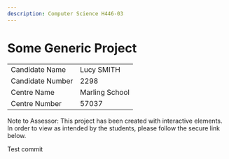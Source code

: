 ```yaml
---
description: Computer Science H446-03
---
```


# Some Generic Project

|                  |                |
| ---------------- | -------------- |
| Candidate Name   | Lucy SMITH     |
| Candidate Number | 2298           |
| Centre Name      | Marling School |
| Centre Number    | 57037          |

Note to Assessor: This project has been created with interactive elements. In order to view as intended by the students, please follow the secure link below.

Test commit

